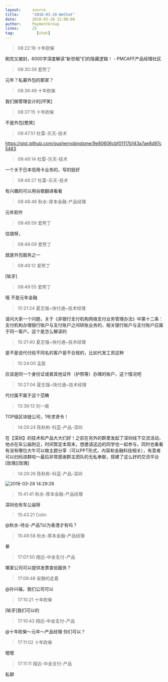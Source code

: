 ```yaml
---
layout:     source 
title:      "2018-03-28-WeChat"
date:       2018-03-28 12:00:00
author:     PaymentGroup
lines:      25 
tag:		  [chat]
---
```

> 08:22:18  十年砍柴  
   
刷完又被封，6000字深度解读“新世相”们的隐藏逻辑！ - PMCAFF产品经理社区  
   
> 08:30:39  爱熊丁  
   
元年？私募外包的那家？  
   
> 08:36:49  十年砍柴  
   
我们做管理会计的[坏笑]  
   
> 08:37:15  十年砍柴  
   
不是外包[憨笑]  
   
> 08:47:51  杜雷-乐天-技术  
   
https://gist.github.com/gushernobindsme/9e80606cbf01117b143a7ae8d97c5483  
   
> 08:48:14  杜雷-乐天-技术  
   
一个关于日本信用卡业务的，写的挺好  
   
> 08:48:27  杜雷-乐天-技术  
   
有兴趣的可以用谷歌翻译看看  
   
> 08:48:48  秋水-厚本金融-产品经理  
   
元年软件  
   
> 08:48:59  爱熊丁  
   
估值呀，  
   
> 08:49:09  爱熊丁  
   
就是外包服务之一  
   
> 08:49:12  爱熊丁  
   
[呲牙]  
   
> 08:49:55  爱熊丁  
   
哦 不是元年金融  
   
> 10:21:24  夏志强~快付通~技术经理  
   
请问大家一个问题，关于《非银行支付机构网络支付业务管理办法》中第十二条：支付机构办理银行账户与支付账户之间转账业务的，相关银行账户与支付账户应属于同一客户。这个是怎么解读的  
   
> 10:21:40  夏志强~快付通~技术经理  
   
是不是说代付给不同名的客户是不合规的，比如代发工资这种  
   
> 10:24:00  孟臣  
   
应该是同一个身份证或者其他证件（护照等）办理的账户，这个情况吧  
   
> 10:27:04  夏志强~快付通~技术经理  
   
代付属不属于这个范畴  
   
> 13:39:13  刘一痕  
   
TOP级区块链公司，1号求贤令！  
   
> 14:29:24  陈秋彬-科蓝-产品-深圳  
   
在【深圳】的技术和产品大大们好！之前在另外的群里发起了深圳线下交流活动，地点在车公庙附近，时间暂定本周末，想邀请这边的同学也一起参与，同时也看看有没有哪位大牛可以做主题分享（可以PPT形式，内容和金融科技相关），有意者可以扫码进群哈～最后非常感谢群主团队的无私奉献，搭建了这么好的交流平台[玫瑰][玫瑰]  
   
> 14:29:26  陈秋彬-科蓝-产品-深圳  
   
![2018-03-28 14:29:26](http://static.cocolian.cn/img/201803/20180328_142926.png) 
   
> 15:41:41  秋水-厚本金融-产品经理  
   
深圳也有车公庙呀  
   
> 15:43:21  Colin  
   
@秋水-待业-产品?以为香港才有吗？  
   
> 15:49:58  秋水-厚本金融-产品经理  
   
晕  
   
> 17:07:50  翔远-中金支付-产品  
   
哪家公司可以提供发票查验服务？  
   
> 17:09:48  安静的走着  
   
@孙兴福，我们公司可以  
   
> 17:10:21  十年砍柴  
   
[呲牙]我们可以的  
   
> 17:10:43  翔远-中金支付-产品  
   
@十年砍柴～元年～产品经理 你们可以？  
   
> 17:11:02  十年砍柴  
   
嗯嗯  
   
> 17:11:11  翔远-中金支付-产品  
   
私聊  
   
